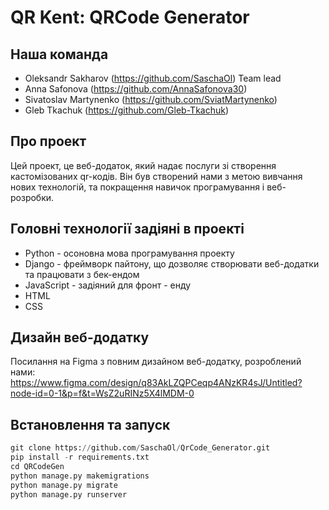 # QR Kent: QRCode Generator

## Наша команда

- Oleksandr Sakharov (https://github.com/SaschaOl) Team lead
- Anna Safonova (https://github.com/AnnaSafonova30)
- Sivatoslav Martynenko (https://github.com/SviatMartynenko)
- Gleb Tkachuk (https://github.com/Gleb-Tkachuk)

## Про проект

Цей проект, це веб-додаток, який надає послуги зі створення кастомізованих qr-кодів. Він був створений нами з метою вивчання нових технологій, та покращення навичок програмування і веб-розробки.

## Головні технології задіяні в проекті

- Python - осоновна мова програмування проекту
- Django - фреймворк пайтону, що дозволяє створювати веб-додатки та працювати з бек-ендом
- JavaScript - задіяний для фронт - енду
- HTML
- CSS

## Дизайн веб-додатку

Посилання на Figma з повним дизайном веб-додатку, розроблений нами:
https://www.figma.com/design/q83AkLZQPCeqp4ANzKR4sJ/Untitled?node-id=0-1&p=f&t=WsZ2uRINz5X4lMDM-0

## Встановлення та запуск

```python
git clone https://github.com/SaschaOl/QrCode_Generator.git
pip install -r requirements.txt
cd QRCodeGen
python manage.py makemigrations
python manage.py migrate
python manage.py runserver
```
